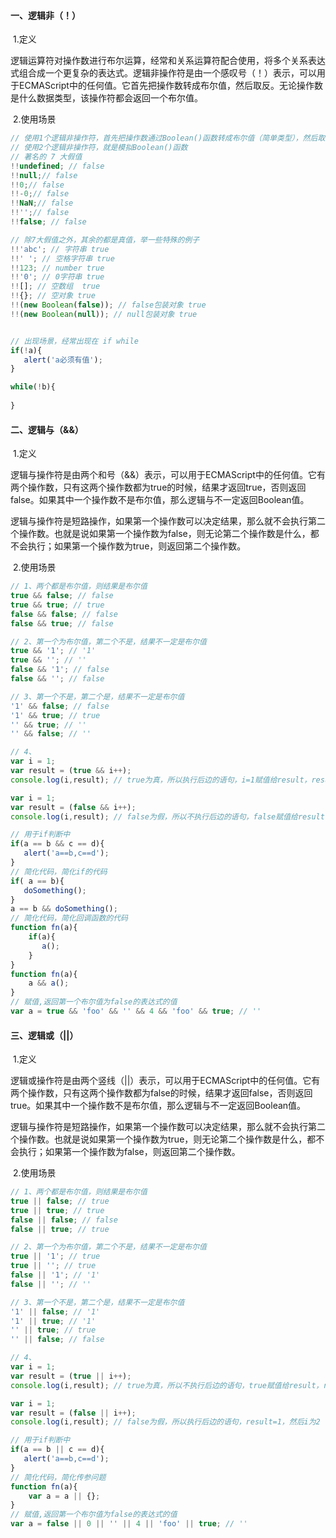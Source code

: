 #### 一、逻辑非（！）

​	1.定义

​		逻辑运算符对操作数进行布尔运算，经常和关系运算符配合使用，将多个关系表达式组合成一个更复杂的表达式。逻辑非操作符是由一个感叹号（！）表示，可以用于ECMAScript中的任何值。它首先把操作数转成布尔值，然后取反。无论操作数是什么数据类型，该操作符都会返回一个布尔值。

​	2.使用场景

```js
// 使用1个逻辑非操作符，首先把操作数通过Boolean()函数转成布尔值（简单类型），然后取反
// 使用2个逻辑非操作符，就是模拟Boolean()函数
// 著名的 7 大假值
!!undefined; // false
!!null;// false
!!0;// false
!!-0;// false
!!NaN;// false
!!'';// false
!!false; // false

// 除7大假值之外，其余的都是真值，举一些特殊的例子
!!'abc'; // 字符串 true
!!' '; // 空格字符串 true
!!123; // number true
!!'0'; // 0字符串 true
!![]; // 空数组  true
!!{}; // 空对象 true
!!(new Boolean(false)); // false包装对象 true
!!(new Boolean(null)); // null包装对象 true


// 出现场景，经常出现在 if while
if(!a){
   alert('a必须有值');
}

while(!b){
      
}
```

#### 二、逻辑与（&&）

​	1.定义

​		逻辑与操作符是由两个和号（&&）表示，可以用于ECMAScript中的任何值。它有两个操作数，只有这两个操作数都为true的时候，结果才返回true，否则返回false。如果其中一个操作数不是布尔值，那么逻辑与不一定返回Boolean值。

​		逻辑与操作符是短路操作，如果第一个操作数可以决定结果，那么就不会执行第二个操作数。也就是说如果第一个操作数为false，则无论第二个操作数是什么，都不会执行；如果第一个操作数为true，则返回第二个操作数。

​	2.使用场景

```js
// 1、两个都是布尔值，则结果是布尔值
true && false; // false
true && true; // true
false && false; // false
false && true; // false

// 2、第一个为布尔值，第二个不是，结果不一定是布尔值
true && '1'; // '1'
true && ''; // ''
false && '1'; // false
false && ''; // false

// 3、第一个不是，第二个是，结果不一定是布尔值
'1' && false; // false
'1' && true; // true
'' && true; // ''
'' && false; // ''

// 4、
var i = 1;
var result = (true && i++);
console.log(i,result); // true为真，所以执行后边的语句，i=1赋值给result，result为1，然后i++，i为2

var i = 1;
var result = (false && i++);
console.log(i,result); // false为假，所以不执行后边的语句，false赋值给result，result为false，然后i为1

// 用于if判断中
if(a == b && c == d){
   alert('a==b,c==d');
}
// 简化代码，简化if的代码
if( a == b){
   doSomething();
}
a == b && doSomething();
// 简化代码，简化回调函数的代码
function fn(a){
    if(a){
       a();
    }
}
function fn(a){
    a && a();
}
// 赋值,返回第一个布尔值为false的表达式的值
var a = true && 'foo' && '' && 4 && 'foo' && true; // ''
```

#### 三、逻辑或（||）

​	1.定义

​		逻辑或操作符是由两个竖线（||）表示，可以用于ECMAScript中的任何值。它有两个操作数，只有这两个操作数都为false的时候，结果才返回false，否则返回true。如果其中一个操作数不是布尔值，那么逻辑与不一定返回Boolean值。

​		逻辑与操作符是短路操作，如果第一个操作数可以决定结果，那么就不会执行第二个操作数。也就是说如果第一个操作数为true，则无论第二个操作数是什么，都不会执行；如果第一个操作数为false，则返回第二个操作数。

​	2.使用场景

```js
// 1、两个都是布尔值，则结果是布尔值
true || false; // true
true || true; // true
false || false; // false
false || true; // true

// 2、第一个为布尔值，第二个不是，结果不一定是布尔值
true || '1'; // true
true || ''; // true
false || '1'; // '1'
false || ''; // ''

// 3、第一个不是，第二个是，结果不一定是布尔值
'1' || false; // '1'
'1' || true; // '1'
'' || true; // true
'' || false; // false

// 4、
var i = 1;
var result = (true || i++);
console.log(i,result); // true为真，所以不执行后边的语句，true赋值给result，result为true，i为1

var i = 1;
var result = (false || i++);
console.log(i,result); // false为假，所以执行后边的语句，result=1，然后i为2

// 用于if判断中
if(a == b || c == d){
   alert('a==b,c==d');
}
// 简化代码，简化传参问题
function fn(a){
    var a = a || {};
}
// 赋值,返回第一个布尔值为false的表达式的值
var a = false || 0 || '' || 4 || 'foo' || true; // ''
```

